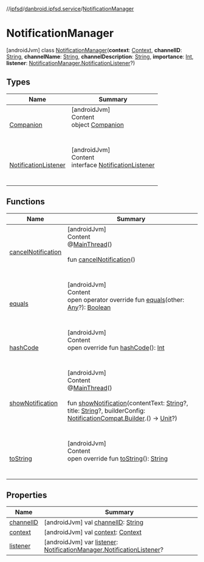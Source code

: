 //[ipfsd](../../index.md)/[danbroid.ipfsd.service](../index.md)/[NotificationManager](index.md)



# NotificationManager  
 [androidJvm] class [NotificationManager](index.md)(**context**: [Context](https://developer.android.com/reference/kotlin/android/content/Context.html), **channelID**: [String](https://kotlinlang.org/api/latest/jvm/stdlib/kotlin/-string/index.html), **channelName**: [String](https://kotlinlang.org/api/latest/jvm/stdlib/kotlin/-string/index.html), **channelDescription**: [String](https://kotlinlang.org/api/latest/jvm/stdlib/kotlin/-string/index.html), **importance**: [Int](https://kotlinlang.org/api/latest/jvm/stdlib/kotlin/-int/index.html), **listener**: [NotificationManager.NotificationListener](-notification-listener/index.md)?)   


## Types  
  
|  Name|  Summary| 
|---|---|
| [Companion](-companion/index.md)| [androidJvm]  <br>Content  <br>object [Companion](-companion/index.md)  <br><br><br>
| [NotificationListener](-notification-listener/index.md)| [androidJvm]  <br>Content  <br>interface [NotificationListener](-notification-listener/index.md)  <br><br><br>


## Functions  
  
|  Name|  Summary| 
|---|---|
| [cancelNotification](cancel-notification.md)| [androidJvm]  <br>Content  <br>@[MainThread](https://developer.android.com/reference/kotlin/androidx/annotation/MainThread.html)()  <br>  <br>fun [cancelNotification](cancel-notification.md)()  <br><br><br>
| [equals](../-i-p-f-s-message/-s-e-t_-c-o-n-f-i-g-u-r-a-t-i-o-n/index.md#kotlin/Any/equals/#kotlin.Any?/PointingToDeclaration/)| [androidJvm]  <br>Content  <br>open operator override fun [equals](../-i-p-f-s-message/-s-e-t_-c-o-n-f-i-g-u-r-a-t-i-o-n/index.md#kotlin/Any/equals/#kotlin.Any?/PointingToDeclaration/)(other: [Any](https://kotlinlang.org/api/latest/jvm/stdlib/kotlin/-any/index.html)?): [Boolean](https://kotlinlang.org/api/latest/jvm/stdlib/kotlin/-boolean/index.html)  <br><br><br>
| [hashCode](../-i-p-f-s-message/-s-e-t_-c-o-n-f-i-g-u-r-a-t-i-o-n/index.md#kotlin/Any/hashCode/#/PointingToDeclaration/)| [androidJvm]  <br>Content  <br>open override fun [hashCode](../-i-p-f-s-message/-s-e-t_-c-o-n-f-i-g-u-r-a-t-i-o-n/index.md#kotlin/Any/hashCode/#/PointingToDeclaration/)(): [Int](https://kotlinlang.org/api/latest/jvm/stdlib/kotlin/-int/index.html)  <br><br><br>
| [showNotification](show-notification.md)| [androidJvm]  <br>Content  <br>@[MainThread](https://developer.android.com/reference/kotlin/androidx/annotation/MainThread.html)()  <br>  <br>fun [showNotification](show-notification.md)(contentText: [String](https://kotlinlang.org/api/latest/jvm/stdlib/kotlin/-string/index.html)?, title: [String](https://kotlinlang.org/api/latest/jvm/stdlib/kotlin/-string/index.html)?, builderConfig: [NotificationCompat.Builder](https://developer.android.com/reference/kotlin/androidx/core/app/NotificationCompat.Builder.html).() -> [Unit](https://kotlinlang.org/api/latest/jvm/stdlib/kotlin/-unit/index.html)?)  <br><br><br>
| [toString](../-settings-activity/-companion/index.md#kotlin/Any/toString/#/PointingToDeclaration/)| [androidJvm]  <br>Content  <br>open override fun [toString](../-settings-activity/-companion/index.md#kotlin/Any/toString/#/PointingToDeclaration/)(): [String](https://kotlinlang.org/api/latest/jvm/stdlib/kotlin/-string/index.html)  <br><br><br>


## Properties  
  
|  Name|  Summary| 
|---|---|
| [channelID](index.md#danbroid.ipfsd.service/NotificationManager/channelID/#/PointingToDeclaration/)|  [androidJvm] val [channelID](index.md#danbroid.ipfsd.service/NotificationManager/channelID/#/PointingToDeclaration/): [String](https://kotlinlang.org/api/latest/jvm/stdlib/kotlin/-string/index.html)   <br>
| [context](index.md#danbroid.ipfsd.service/NotificationManager/context/#/PointingToDeclaration/)|  [androidJvm] val [context](index.md#danbroid.ipfsd.service/NotificationManager/context/#/PointingToDeclaration/): [Context](https://developer.android.com/reference/kotlin/android/content/Context.html)   <br>
| [listener](index.md#danbroid.ipfsd.service/NotificationManager/listener/#/PointingToDeclaration/)|  [androidJvm] var [listener](index.md#danbroid.ipfsd.service/NotificationManager/listener/#/PointingToDeclaration/): [NotificationManager.NotificationListener](-notification-listener/index.md)?   <br>

